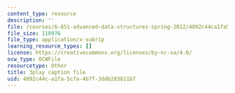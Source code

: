 ```yaml
---
content_type: resource
description: ''
file: /courses/6-851-advanced-data-structures-spring-2012/4892c44ca1fa5cfa4b7f3ddb283811b7_bY8f4DSkQ6M.srt
file_size: 110976
file_type: application/x-subrip
learning_resource_types: []
license: https://creativecommons.org/licenses/by-nc-sa/4.0/
ocw_type: OCWFile
resourcetype: Other
title: 3play caption file
uid: 4892c44c-a1fa-5cfa-4b7f-3ddb283811b7
---
```

